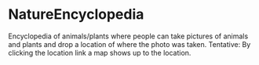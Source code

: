 # NatureEncyclopedia
Encyclopedia of animals/plants where people can take pictures of animals and plants and drop a location of where the photo was taken. Tentative: By clicking the location link a map shows up to the location.
